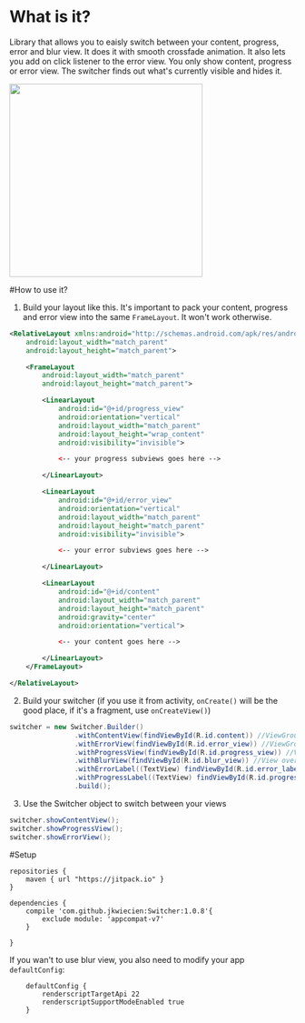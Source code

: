 # What is it?
Library that allows you to eaisly switch between your content, progress, error and blur view. It does it with smooth crossfade animation. It also lets you add on click listener to the error view.
  You only show content, progress or error view. The switcher finds out what's currently visible and hides it.
  
  
<img src="http://g.recordit.co/eMdCTknEmO.gif" height="340" />
  
#How to use it?
1)  Build your layout like this. It's important to pack your content, progress and error view into the same ```FrameLayout```. It won't work otherwise.

```xml
<RelativeLayout xmlns:android="http://schemas.android.com/apk/res/android"
    android:layout_width="match_parent"
    android:layout_height="match_parent">

    <FrameLayout
        android:layout_width="match_parent"
        android:layout_height="match_parent">

        <LinearLayout
            android:id="@+id/progress_view"
            android:orientation="vertical"
            android:layout_width="match_parent"
            android:layout_height="wrap_content"
            android:visibility="invisible">

            <-- your progress subviews goes here -->

        </LinearLayout>

        <LinearLayout
            android:id="@+id/error_view"
            android:orientation="vertical"
            android:layout_width="match_parent"
            android:layout_height="match_parent"
            android:visibility="invisible">

            <-- your error subviews goes here -->

        </LinearLayout>

        <LinearLayout
            android:id="@+id/content"
            android:layout_width="match_parent"
            android:layout_height="match_parent"
            android:gravity="center"
            android:orientation="vertical">

            <-- your content goes here -->

        </LinearLayout>
    </FrameLayout>

</RelativeLayout>
```

2) Build your switcher (if you use it from activity, ```onCreate()``` will be the good place, if it's a fragment, use ```onCreateView()```)
```java
switcher = new Switcher.Builder()
                .withContentView(findViewById(R.id.content)) //ViewGroup holding your main content
                .withErrorView(findViewById(R.id.error_view)) //ViewGroup holding your error view
                .withProgressView(findViewById(R.id.progress_view)) //ViewGroup holding your progress view
                .withBlurView(findViewById(R.id.blur_view)) //View overlaying another view, that you'd like to blur
                .withErrorLabel((TextView) findViewById(R.id.error_label)) // TextView within your error ViewGroup that you want to change
                .withProgressLabel((TextView) findViewById(R.id.progress_label)) // TextView within your progress ViewGroup that you want to change
                .build();
```

3) Use the Switcher object to switch between your views
```java
switcher.showContentView();
switcher.showProgressView();
switcher.showErrorView();
```

#Setup
```
repositories {
    maven { url "https://jitpack.io" }
}
    
dependencies {
    compile 'com.github.jkwiecien:Switcher:1.0.8'{
        exclude module: 'appcompat-v7'
    }

}
```

If you wan't to use blur view, you also need to modify your app ```defaultConfig```:

```
    defaultConfig {
        renderscriptTargetApi 22
        renderscriptSupportModeEnabled true
    }
```

